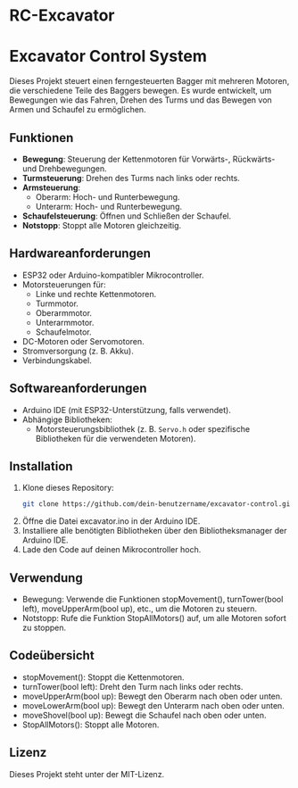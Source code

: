 # RC-Excavator

# Excavator Control System

Dieses Projekt steuert einen ferngesteuerten Bagger mit mehreren Motoren, die verschiedene Teile des Baggers bewegen. Es wurde entwickelt, um Bewegungen wie das Fahren, Drehen des Turms und das Bewegen von Armen und Schaufel zu ermöglichen.

## Funktionen

- **Bewegung**: Steuerung der Kettenmotoren für Vorwärts-, Rückwärts- und Drehbewegungen.
- **Turmsteuerung**: Drehen des Turms nach links oder rechts.
- **Armsteuerung**:
  - Oberarm: Hoch- und Runterbewegung.
  - Unterarm: Hoch- und Runterbewegung.
- **Schaufelsteuerung**: Öffnen und Schließen der Schaufel.
- **Notstopp**: Stoppt alle Motoren gleichzeitig.

## Hardwareanforderungen

- ESP32 oder Arduino-kompatibler Mikrocontroller.
- Motorsteuerungen für:
  - Linke und rechte Kettenmotoren.
  - Turmmotor.
  - Oberarmmotor.
  - Unterarmmotor.
  - Schaufelmotor.
- DC-Motoren oder Servomotoren.
- Stromversorgung (z. B. Akku).
- Verbindungskabel.

## Softwareanforderungen

- Arduino IDE (mit ESP32-Unterstützung, falls verwendet).
- Abhängige Bibliotheken:
  - Motorsteuerungsbibliothek (z. B. `Servo.h` oder spezifische Bibliotheken für die verwendeten Motoren).

## Installation

1. Klone dieses Repository:
   ```bash
   git clone https://github.com/dein-benutzername/excavator-control.git
2. Öffne die Datei excavator.ino in der Arduino IDE.
3. Installiere alle benötigten Bibliotheken über den Bibliotheksmanager der Arduino IDE.
4. Lade den Code auf deinen Mikrocontroller hoch.

## Verwendung

- Bewegung: Verwende die Funktionen stopMovement(), turnTower(bool left), moveUpperArm(bool up), etc., um die Motoren zu steuern.
- Notstopp: Rufe die Funktion StopAllMotors() auf, um alle Motoren sofort zu stoppen.

## Codeübersicht

- stopMovement(): Stoppt die Kettenmotoren.
- turnTower(bool left): Dreht den Turm nach links oder rechts.
- moveUpperArm(bool up): Bewegt den Oberarm nach oben oder unten.
- moveLowerArm(bool up): Bewegt den Unterarm nach oben oder unten.
- moveShovel(bool up): Bewegt die Schaufel nach oben oder unten.
- StopAllMotors(): Stoppt alle Motoren.

## Lizenz

Dieses Projekt steht unter der MIT-Lizenz.